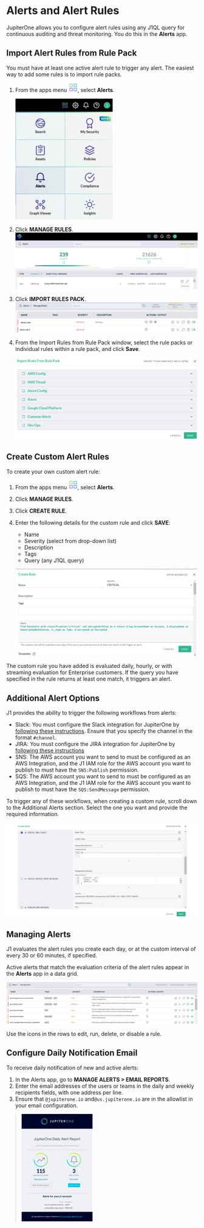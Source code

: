 # Alerts and Alert Rules

JupiterOne allows you to configure alert rules using any J1QL query for
continuous auditing and threat monitoring. You do this in the **Alerts** app.

## Import Alert Rules from Rule Pack

You must have at least one active alert rule to trigger any alert. The
easiest way to add some rules is to import rule packs.

1. From the apps menu ![apps](../assets/icons/apps.png), select **Alerts**.
  
   ![](../assets/alerts-header.png)

1. Click **MANAGE RULES**.
   ![](../assets/alerts-manage-rules.png)
   
1. Click **IMPORT RULES PACK**.![alerts-import-pack](../assets/alerts-import-pack.png)
   
1. From the Import Rules from Rule Pack window, select the rule packs or 
   individual rules within a rule pack, and click **Save**.
   
   ![](../assets/alerts-import-rule-pack.png)

## Create Custom Alert Rules

To create your own custom alert rule:

1. From the apps menu ![apps](../assets/icons/apps.png), select **Alerts**.

1. Click **MANAGE RULES**.

1. Click **CREATE RULE**.

1. Enter the following details for the custom rule and click **SAVE**:

   - Name
   - Severity (select from drop-down list)
   - Description
   - Tags
   - Query (any J1QL query)
   
   ![](../assets/alerts-create-rule.png)

The custom rule you have added is evaluated daily, hourly, or with 
streaming evaluation for Enterprise customers. If the query you have 
specified in the rule returns at least one match, it triggers an alert.

## Additional Alert Options

J1 provides the ability to trigger the following workflows from alerts:

- Slack: You must configure the Slack integration for 
  JupiterOne by [following these instructions](https://support.jupiterone.io/hc/en-us/articles/360046977154-Slack). Ensure that
  you specify the channel in the format `#channel`.
- JIRA: You must configure the JIRA integration for JupiterOne 
  by [following these instructions](https://support.jupiterone.io/hc/en-us/articles/360022721154-Jira)
- SNS: The AWS account you want to send to must be configured 
  as an AWS Integration, and the J1 IAM role for the AWS account you 
  want to publish to must have the `SNS:Publish` permission.
- SQS: The AWS account you want to send to must be configured 
  as an AWS Integration, and the J1 IAM role for the AWS account you want 
  to publish to must have the `SQS:SendMessage` permission.

To trigger any of these workflows, when creating a custom rule, 
scroll down to the Additional Alerts section. Select the one you want 
and provide the required information.

![](../assets/alerts-additional-options-1.png)

## Managing Alerts

J1 evaluates the alert rules you create each day, or at the custom 
interval of every 30 or 60 minutes, if specified.

Active alerts that match the evaluation criteria of the alert rules appear
in the **Alerts** app in a data grid.

![](../assets/alerts-grid.png)

Use the icons in the rows to edit, run, delete, or disable a rule.

## Configure Daily Notification Email

To receive daily notification of new and active alerts:

1. In the Alerts app, go to **MANAGE ALERTS > EMAIL REPORTS**.
2. Enter the email addresses of the users or teams in the daily and 
   weekly recipients fields, with one address per line.
3. Ensure that `@jupiterone.io` and`@us.jupiterone.io` 
   are in the allowlist in your email configuration.

> ![](../assets/alerts-daily-email.png)
